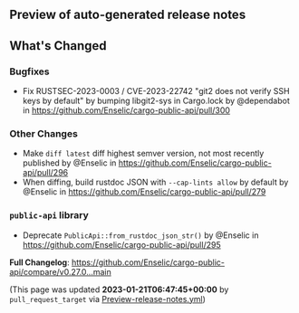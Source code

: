 ## Preview of auto-generated release notes
<!-- Release notes generated using configuration in .github/release.yml at main -->

## What's Changed
### Bugfixes
* Fix RUSTSEC-2023-0003 / CVE-2023-22742 "git2 does not verify SSH keys by default" by bumping libgit2-sys in Cargo.lock by @dependabot in https://github.com/Enselic/cargo-public-api/pull/300
### Other Changes
* Make `diff latest` diff highest semver version, not most recently published by @Enselic in https://github.com/Enselic/cargo-public-api/pull/296
* When diffing, build rustdoc JSON with `--cap-lints allow` by default by @Enselic in https://github.com/Enselic/cargo-public-api/pull/279
### `public-api` library
* Deprecate `PublicApi::from_rustdoc_json_str()` by @Enselic in https://github.com/Enselic/cargo-public-api/pull/295


**Full Changelog**: https://github.com/Enselic/cargo-public-api/compare/v0.27.0...main


(This page was updated **2023-01-21T06:47:45+00:00** by `pull_request_target` via [Preview-release-notes.yml](https://github.com/Enselic/cargo-public-api/actions/runs/3973701014))
